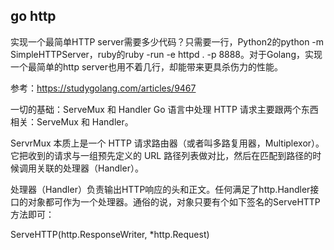 
## go http

实现一个最简单HTTP server需要多少代码？只需要一行，Python2的python -m SimpleHTTPServer，ruby的ruby -run -e httpd . -p 8888。对于Golang，实现一个最简单的http server也用不着几行，却能带来更具杀伤力的性能。


参考：https://studygolang.com/articles/9467

一切的基础：ServeMux 和 Handler
Go 语言中处理 HTTP 请求主要跟两个东西相关：ServeMux 和 Handler。

ServrMux 本质上是一个 HTTP 请求路由器（或者叫多路复用器，Multiplexor）。它把收到的请求与一组预先定义的 URL 路径列表做对比，然后在匹配到路径的时候调用关联的处理器（Handler）。

处理器（Handler）负责输出HTTP响应的头和正文。任何满足了http.Handler接口的对象都可作为一个处理器。通俗的说，对象只要有个如下签名的ServeHTTP方法即可：

ServeHTTP(http.ResponseWriter, *http.Request)